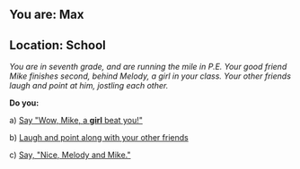 
## You are: Max
## Location: School

*You are in seventh grade, and are running the mile in P.E. Your good friend Mike finishes second,
behind Melody, a girl in your class. Your other friends laugh and point at him, jostling each
other.*

**Do you:**

a) [Say "Wow, Mike, a **girl** beat you!"](/node/running_1)

b) [Laugh and point along with your other friends](/node/running_2)

c) [Say, "Nice, Melody and Mike." ](/node/running_3)